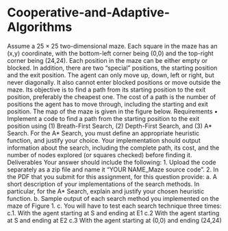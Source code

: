 # Cooperative-and-Adaptive-Algorithms

Assume a 25 × 25 two-dimensional maze. Each square in the maze has an (x,y) coordinate, with the bottom-left corner
being (0,0) and the top-right corner being (24,24). Each position in the maze can be either empty or blocked. In
addition, there are two “special” positions, the starting position and the exit position.
The agent can only move up, down, left or right, but never diagonally. It also cannot enter blocked positions or move
outside the maze. Its objective is to find a path from its starting position to the exit position, preferably the cheapest
one. The cost of a path is the number of positions the agent has to move through, including the starting and exit
position. The map of the maze is given in the figure below.
Requirements
      • Implement a code to find a path from the starting position to the exit position using (1) Breath-First Search,
      (2) Depth-First Search, and (3) A* Search. For the A* Search, you must define an appropriate heuristic
      function, and justify your choice. Your implementation should output information about the search, including
      the complete path, its cost, and the number of nodes explored (or squares checked) before finding it.
      Deliverables
      Your answer should include the following:
          1. Upload the code separately as a zip file and name it “YOUR NAME_Maze source code”.
          2. In the PDF that you submit for this assignment, for this question provide:
          a. A short description of your implementations of the search methods. In particular, for the A* Search,
          explain and justify your chosen heuristic function.
          b. Sample output of each search method you implemented on the maze of Figure 1.
          c. You will have to test each search technique three times:
                c.1. With the agent starting at S and ending at E1
                c.2 With the agent starting at S and ending at E2
                c.3 With the agent starting at (0,0) and ending (24,24)
